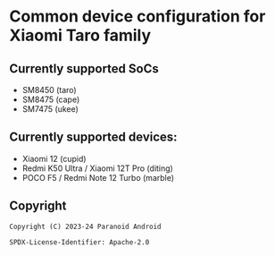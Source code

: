 # Common device configuration for Xiaomi Taro family

## Currently supported SoCs

- SM8450 (taro)
- SM8475 (cape)
- SM7475 (ukee)

## Currently supported devices:

- Xiaomi 12 (cupid)
- Redmi K50 Ultra / Xiaomi 12T Pro (diting)
- POCO F5 / Redmi Note 12 Turbo (marble)

## Copyright

```
Copyright (C) 2023-24 Paranoid Android

SPDX-License-Identifier: Apache-2.0
```
